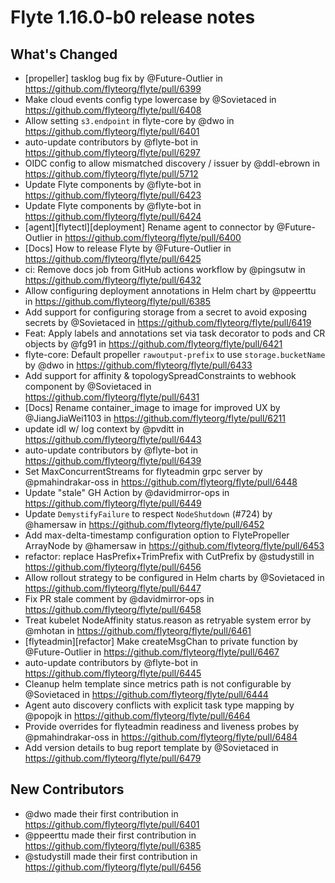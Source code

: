 # Flyte 1.16.0-b0 release notes

## What's Changed
* [propeller] tasklog bug fix by @Future-Outlier in https://github.com/flyteorg/flyte/pull/6399
* Make cloud events config type lowercase by @Sovietaced in https://github.com/flyteorg/flyte/pull/6408
* Allow setting `s3.endpoint` in flyte-core by @dwo in https://github.com/flyteorg/flyte/pull/6401
* auto-update contributors by @flyte-bot in https://github.com/flyteorg/flyte/pull/6297
* OIDC config to allow mismatched discovery / issuer by @ddl-ebrown in https://github.com/flyteorg/flyte/pull/5712
* Update Flyte components by @flyte-bot in https://github.com/flyteorg/flyte/pull/6423
* Update Flyte components by @flyte-bot in https://github.com/flyteorg/flyte/pull/6424
* [agent][flytectl][deployment] Rename agent to connector by @Future-Outlier in https://github.com/flyteorg/flyte/pull/6400
* [Docs] How to release Flyte by @Future-Outlier in https://github.com/flyteorg/flyte/pull/6425
* ci: Remove docs job from GitHub actions workflow by @pingsutw in https://github.com/flyteorg/flyte/pull/6432
* Allow configuring deployment annotations in Helm chart by @ppeerttu in https://github.com/flyteorg/flyte/pull/6385
* Add support for configuring storage from a secret to avoid exposing secrets by @Sovietaced in https://github.com/flyteorg/flyte/pull/6419
* Feat: Apply labels and annotations set via task decorator to pods and CR objects by @fg91 in https://github.com/flyteorg/flyte/pull/6421
* flyte-core: Default propeller `rawoutput-prefix` to use `storage.bucketName` by @dwo in https://github.com/flyteorg/flyte/pull/6433
* Add support for affinity & topologySpreadConstraints to webhook component by @Sovietaced in https://github.com/flyteorg/flyte/pull/6431
* [Docs] Rename container_image to image for improved UX by @JiangJiaWei1103 in https://github.com/flyteorg/flyte/pull/6211
* update idl w/ log context by @pvditt in https://github.com/flyteorg/flyte/pull/6443
* auto-update contributors by @flyte-bot in https://github.com/flyteorg/flyte/pull/6439
* Set MaxConcurrentStreams for flyteadmin grpc server by @pmahindrakar-oss in https://github.com/flyteorg/flyte/pull/6448
* Update "stale" GH Action by @davidmirror-ops in https://github.com/flyteorg/flyte/pull/6449
* Update `DemystifyFailure` to respect `NodeShutdown` (#724) by @hamersaw in https://github.com/flyteorg/flyte/pull/6452
* Add max-delta-timestamp configuration option to FlytePropeller ArrayNode by @hamersaw in https://github.com/flyteorg/flyte/pull/6453
* refactor: replace HasPrefix+TrimPrefix with CutPrefix by @studystill in https://github.com/flyteorg/flyte/pull/6456
* Allow rollout strategy to be configured in Helm charts by @Sovietaced in https://github.com/flyteorg/flyte/pull/6447
* Fix PR stale comment by @davidmirror-ops in https://github.com/flyteorg/flyte/pull/6458
* Treat kubelet NodeAffinity status.reason as retryable system error by @mhotan in https://github.com/flyteorg/flyte/pull/6461
* [flyteadmin][refactor] Make createMsgChan to private function by @Future-Outlier in https://github.com/flyteorg/flyte/pull/6467
* auto-update contributors by @flyte-bot in https://github.com/flyteorg/flyte/pull/6445
* Cleanup helm template since metrics path is not configurable by @Sovietaced in https://github.com/flyteorg/flyte/pull/6444
* Agent auto discovery conflicts with explicit task type mapping by @popojk in https://github.com/flyteorg/flyte/pull/6464
* Provide overrides for flyteadmin readiness and liveness probes by @pmahindrakar-oss in https://github.com/flyteorg/flyte/pull/6484
* Add version details to bug report template by @Sovietaced in https://github.com/flyteorg/flyte/pull/6479

## New Contributors
* @dwo made their first contribution in https://github.com/flyteorg/flyte/pull/6401
* @ppeerttu made their first contribution in https://github.com/flyteorg/flyte/pull/6385
* @studystill made their first contribution in https://github.com/flyteorg/flyte/pull/6456